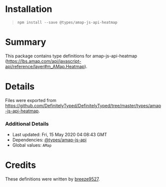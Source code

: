 # Installation
> `npm install --save @types/amap-js-api-heatmap`

# Summary
This package contains type definitions for amap-js-api-heatmap (https://lbs.amap.com/api/javascript-api/reference/layer#m_AMap.Heatmap).

# Details
Files were exported from https://github.com/DefinitelyTyped/DefinitelyTyped/tree/master/types/amap-js-api-heatmap.

### Additional Details
 * Last updated: Fri, 15 May 2020 04:08:43 GMT
 * Dependencies: [@types/amap-js-api](https://npmjs.com/package/@types/amap-js-api)
 * Global values: `AMap`

# Credits
These definitions were written by [breeze9527](https://github.com/breeze9527).

